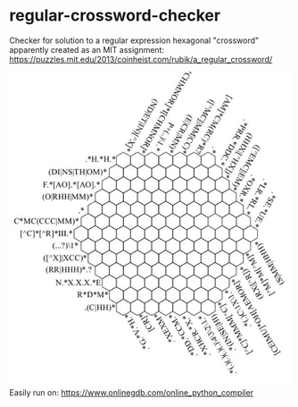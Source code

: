 # regular-crossword-checker
Checker for solution to a regular expression hexagonal "crossword" apparently created as an MIT assignment: https://puzzles.mit.edu/2013/coinheist.com/rubik/a_regular_crossword/

![Hexagonal Regular Expression Crossword Image](https://github.com/rwrobson/regular-crossword-checker/blob/main/grid.png)
Easily run on: https://www.onlinegdb.com/online_python_compiler
